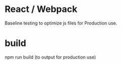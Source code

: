 # React / Webpack
Baseline testing to optimize js files for Production use.

# build
npm run build (to output for production use)
